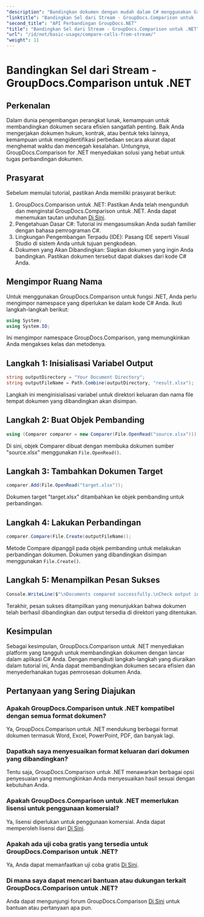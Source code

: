 ```yaml
---
"description": "Bandingkan dokumen dengan mudah dalam C# menggunakan GroupDocs.Comparison untuk .NET. Sederhanakan tugas pemrosesan dokumen Anda dengan mudah."
"linktitle": "Bandingkan Sel dari Stream - GroupDocs.Comparison untuk .NET"
"second_title": "API Perbandingan GroupDocs.NET"
"title": "Bandingkan Sel dari Stream - GroupDocs.Comparison untuk .NET"
"url": "/id/net/basic-usage/compare-cells-from-stream/"
"weight": 11
---
```


# Bandingkan Sel dari Stream - GroupDocs.Comparison untuk .NET

## Perkenalan
Dalam dunia pengembangan perangkat lunak, kemampuan untuk membandingkan dokumen secara efisien sangatlah penting. Baik Anda mengerjakan dokumen hukum, kontrak, atau bentuk teks lainnya, kemampuan untuk mengidentifikasi perbedaan secara akurat dapat menghemat waktu dan mencegah kesalahan. Untungnya, GroupDocs.Comparison for .NET menyediakan solusi yang hebat untuk tugas perbandingan dokumen.
## Prasyarat
Sebelum memulai tutorial, pastikan Anda memiliki prasyarat berikut:
1. GroupDocs.Comparison untuk .NET: Pastikan Anda telah mengunduh dan menginstal GroupDocs.Comparison untuk .NET. Anda dapat menemukan tautan unduhan [Di Sini](https://releases.groupdocs.com/comparison/net/).
2. Pengetahuan Dasar C#: Tutorial ini mengasumsikan Anda sudah familier dengan bahasa pemrograman C#.
3. Lingkungan Pengembangan Terpadu (IDE): Pasang IDE seperti Visual Studio di sistem Anda untuk tujuan pengkodean.
4. Dokumen yang Akan Dibandingkan: Siapkan dokumen yang ingin Anda bandingkan. Pastikan dokumen tersebut dapat diakses dari kode C# Anda.

## Mengimpor Ruang Nama
Untuk menggunakan GroupDocs.Comparison untuk fungsi .NET, Anda perlu mengimpor namespace yang diperlukan ke dalam kode C# Anda. Ikuti langkah-langkah berikut:

```csharp
using System;
using System.IO;
```
Ini mengimpor namespace GroupDocs.Comparison, yang memungkinkan Anda mengakses kelas dan metodenya.

## Langkah 1: Inisialisasi Variabel Output
```csharp
string outputDirectory = "Your Document Directory";
string outputFileName = Path.Combine(outputDirectory, "result.xlsx");
```
Langkah ini menginisialisasi variabel untuk direktori keluaran dan nama file tempat dokumen yang dibandingkan akan disimpan.
## Langkah 2: Buat Objek Pembanding
```csharp
using (Comparer comparer = new Comparer(File.OpenRead("source.xlsx")))
```
Di sini, objek Comparer dibuat dengan membuka dokumen sumber "source.xlsx" menggunakan `File.OpenRead()`.
## Langkah 3: Tambahkan Dokumen Target
```csharp
comparer.Add(File.OpenRead("target.xlsx"));
```
Dokumen target "target.xlsx" ditambahkan ke objek pembanding untuk perbandingan.
## Langkah 4: Lakukan Perbandingan
```csharp
comparer.Compare(File.Create(outputFileName));
```
Metode Compare dipanggil pada objek pembanding untuk melakukan perbandingan dokumen. Dokumen yang dibandingkan disimpan menggunakan `File.Create()`.
## Langkah 5: Menampilkan Pesan Sukses
```csharp
Console.WriteLine($"\nDocuments compared successfully.\nCheck output in {outputDirectory}.");
```
Terakhir, pesan sukses ditampilkan yang menunjukkan bahwa dokumen telah berhasil dibandingkan dan output tersedia di direktori yang ditentukan.

## Kesimpulan
Sebagai kesimpulan, GroupDocs.Comparison untuk .NET menyediakan platform yang tangguh untuk membandingkan dokumen dengan lancar dalam aplikasi C# Anda. Dengan mengikuti langkah-langkah yang diuraikan dalam tutorial ini, Anda dapat membandingkan dokumen secara efisien dan menyederhanakan tugas pemrosesan dokumen Anda.
## Pertanyaan yang Sering Diajukan
### Apakah GroupDocs.Comparison untuk .NET kompatibel dengan semua format dokumen?
Ya, GroupDocs.Comparison untuk .NET mendukung berbagai format dokumen termasuk Word, Excel, PowerPoint, PDF, dan banyak lagi.
### Dapatkah saya menyesuaikan format keluaran dari dokumen yang dibandingkan?
Tentu saja, GroupDocs.Comparison untuk .NET menawarkan berbagai opsi penyesuaian yang memungkinkan Anda menyesuaikan hasil sesuai dengan kebutuhan Anda.
### Apakah GroupDocs.Comparison untuk .NET memerlukan lisensi untuk penggunaan komersial?
Ya, lisensi diperlukan untuk penggunaan komersial. Anda dapat memperoleh lisensi dari [Di Sini](https://purchase.groupdocs.com/buy).
### Apakah ada uji coba gratis yang tersedia untuk GroupDocs.Comparison untuk .NET?
Ya, Anda dapat memanfaatkan uji coba gratis [Di Sini](https://releases.groupdocs.com/).
### Di mana saya dapat mencari bantuan atau dukungan terkait GroupDocs.Comparison untuk .NET?
Anda dapat mengunjungi forum GroupDocs.Comparison [Di Sini](https://forum.groupdocs.com/c/comparison/12) untuk bantuan atau pertanyaan apa pun.
